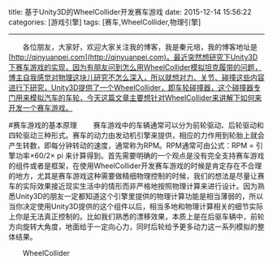 title: 基于Unity3D的WheelCollider开发赛车游戏
date: 2015-12-14 15:56:22
categories: [游戏引擎]
tags: [赛车,WheelCollider,物理引擎]

---
&emsp;&emsp;各位朋友，大家好，欢迎大家关注我的博客，我是秦元培，我的博客地址是[http://qinyuanpei.com](http://qinyuanpei.com)。最近突然想研究下Unity3D下赛车游戏的实现，因为有朋友问到怎么用WheelCollider模拟坦克履带的问题，博主自我感觉对物理这块儿研究不怎么深入，所以就想对力、关节、碰撞这些内容进行下研究，Unity3D提供了一个WheelCollider，即车轮碰撞器，这个碰撞器专门用来模拟汽车的车轮，今天这篇文章主要想针对WheelCollider来讲解下如何来开发一个赛车游戏。

#赛车游戏的基本原理
&emsp;&emsp;赛车游戏中的车辆通常可以分为前轮驱动、后轮驱动和四轮驱动三种形式。赛车的动力由发动机引擎来提供，相应的力作用到轮胎上就会产生转数，即每分钟转动的速度，通常称为RPM。RPM通常可由公式：RPM = 引擎功率×60/2× pi 来计算得到。首先需要明确的一个观点是没有完全支持赛车游戏的组件或者是框架，在使用WheelCollider开发赛车游戏的时候是肯定存在不合理的地方，尤其是赛车游戏这种需要做精细物理控制的时候，我们的想法是尽量让赛车的实际效果接近现实生活中的情形而非严格地按照物理计算来进行设计。因为熟悉Unity3D的朋友一定都知道这个引擎里提供的物理计算功能是相当薄弱的，所以当你决定使用Unity3D提供的这个组件以后，相当多地和物理计算相关的细节实际上你是无法真正控制的。比如我们熟悉的漂移效果，本质上是在后驱车辆中，前轮方向旋转大角度，地面给于一定向心力，同时后轮给予更多动力这一系列模拟的整体结果。

&emsp;&emsp;WheelCollider